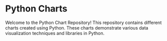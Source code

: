 # Python Charts

Welcome to the Python Chart Repository! This repository contains different charts created using Python. These charts demonstrate various data visualization techniques and libraries in Python.
